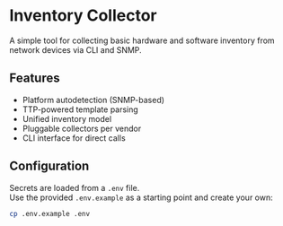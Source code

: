 # Inventory Collector

A simple tool for collecting basic hardware and software inventory from network devices via CLI and SNMP.

## Features
- Platform autodetection (SNMP-based)
- TTP-powered template parsing
- Unified inventory model
- Pluggable collectors per vendor
- CLI interface for direct calls

## Configuration

Secrets are loaded from a `.env` file.  
Use the provided `.env.example` as a starting point and create your own:

```bash
cp .env.example .env
